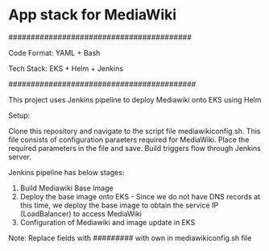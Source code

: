 # App stack for MediaWiki

#########################################

Code Format: YAML + Bash

Tech Stack: EKS + Helm + Jenkins

##########################################

This project uses Jenkins pipeline to deploy Mediawiki onto EKS using Helm

Setup:

Clone this repository and navigate to the script file mediawikiconfig.sh. This file consists of configuration paraeters required for MediaWiki. Place the required parameters in the file and save. Build triggers flow through Jenkins server. 

Jenkins pipeline has below stages:
1. Build Mediawiki Base Image
2. Deploy the base image onto EKS - Since we do not have DNS records at this time, we deploy the base image to obtain the service IP (LoadBalancer) to access MediaWiki
3. Configuration of Mediawiki and image update in EKS

Note: Replace fields with ######### with own in mediawikiconfig.sh file
